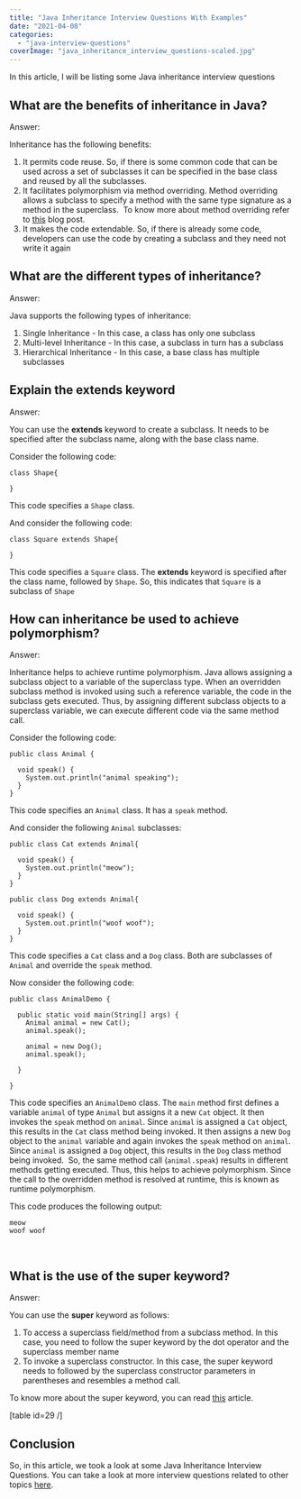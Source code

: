 ```yaml
---
title: "Java Inheritance Interview Questions With Examples"
date: "2021-04-08"
categories: 
  - "java-interview-questions"
coverImage: "java_inheritance_interview_questions-scaled.jpg"
---
```


In this article, I will be listing some Java inheritance interview questions

## What are the benefits of inheritance in Java?

Answer:

Inheritance has the following benefits:

1. It permits code reuse. So, if there is some common code that can be used across a set of subclasses it can be specified in the base class and reused by all the subclasses.
2. It facilitates polymorphism via method overriding. Method overriding allows a subclass to specify a method with the same type signature as a method in the superclass.  To know more about method overriding refer to [this](https://learnjava.co.in/method-overloading-vs-method-overridding/) blog post.
3. It makes the code extendable. So, if there is already some code, developers can use the code by creating a subclass and they need not write it again

## What are the different types of inheritance?

Answer:

Java supports the following types of inheritance:

1. Single Inheritance - In this case, a class has only one subclass
2. Multi-level Inheritance - In this case, a subclass in turn has a subclass
3. Hierarchical Inheritance - In this case, a base class has multiple subclasses

## Explain the extends keyword

Answer:

You can use the **extends** keyword to create a subclass. It needs to be specified after the subclass name, along with the base class name.

Consider the following code:

```
class Shape{

}
```

This code specifies a `Shape` class.

And consider the following code:

```
class Square extends Shape{

}
```

This code specifies a `Square` class. The **extends** keyword is specified after the class name, followed by `Shape`. So, this indicates that `Square` is a subclass of `Shape`

## How can inheritance be used to achieve polymorphism?

Answer:

Inheritance helps to achieve runtime polymorphism. Java allows assigning a subclass object to a variable of the superclass type. When an overridden subclass method is invoked using such a reference variable, the code in the subclass gets executed. Thus, by assigning different subclass objects to a superclass variable, we can execute different code via the same method call.

Consider the following code:

```
public class Animal {
  
  void speak() {
    System.out.println("animal speaking");
  }
}
```

This code specifies an `Animal` class. It has a `speak` method.

And consider the following `Animal` subclasses:

```
public class Cat extends Animal{

  void speak() {
    System.out.println("meow");
  }
}

public class Dog extends Animal{

  void speak() {
    System.out.println("woof woof");
  }
}
```

This code specifies a `Cat` class and a `Dog` class. Both are subclasses of `Animal` and override the `speak` method.

Now consider the following code:

```
public class AnimalDemo {

  public static void main(String[] args) {
    Animal animal = new Cat();
    animal.speak();
    
    animal = new Dog();
    animal.speak();

  }

}
```

This code specifies an `AnimalDem`o class. The `main` method first defines a variable `animal` of type `Animal` but assigns it a new `Cat` object. It then invokes the `speak` method on `animal`. Since `animal` is assigned a `Cat` object, this results in the `Cat` class method being invoked. It then assigns a new `Dog` object to the `animal` variable and again invokes the `speak` method on `animal`. Since `animal` is assigned a `Dog` object, this results in the `Dog` class method being invoked.  So, the same method call (`animal.speak`) results in different methods getting executed. Thus, this helps to achieve polymorphism. Since the call to the overridden method is resolved at runtime, this is known as runtime polymorphism.

This code produces the following output:

```
meow
woof woof
```

 

## What is the use of the super keyword?

Answer:

You can use the **super** keyword as follows:

1. To access a superclass field/method from a subclass method. In this case, you need to follow the super keyword by the dot operator and the superclass member name
2. To invoke a superclass constructor. In this case, the super keyword needs to followed by the superclass constructor parameters in parentheses and resembles a method call.

To know more about the super keyword, you can read [this](https://learnjava.co.in/java-super-keyword-explained/) article.

\[table id=29 /\]

## Conclusion

So, in this article, we took a look at some Java Inheritance Interview Questions. You can take a look at more interview questions related to other topics [here](https://learnjava.co.in/java-interview-questions/).

